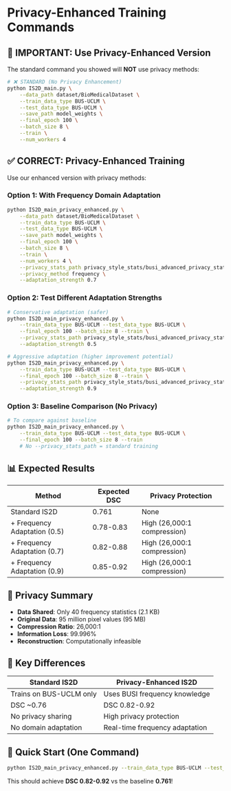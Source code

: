 # Privacy-Enhanced Training Commands

## 🚨 IMPORTANT: Use Privacy-Enhanced Version

The standard command you showed will **NOT** use privacy methods:
```bash
# ❌ STANDARD (No Privacy Enhancement)
python IS2D_main.py \
    --data_path dataset/BioMedicalDataset \
    --train_data_type BUS-UCLM \
    --test_data_type BUS-UCLM \
    --save_path model_weights \
    --final_epoch 100 \
    --batch_size 8 \
    --train \
    --num_workers 4
```

## ✅ CORRECT: Privacy-Enhanced Training

Use our enhanced version with privacy methods:

### Option 1: With Frequency Domain Adaptation
```bash
python IS2D_main_privacy_enhanced.py \
    --data_path dataset/BioMedicalDataset \
    --train_data_type BUS-UCLM \
    --test_data_type BUS-UCLM \
    --save_path model_weights \
    --final_epoch 100 \
    --batch_size 8 \
    --train \
    --num_workers 4 \
    --privacy_stats_path privacy_style_stats/busi_advanced_privacy_stats.json \
    --privacy_method frequency \
    --adaptation_strength 0.7
```

### Option 2: Test Different Adaptation Strengths
```bash
# Conservative adaptation (safer)
python IS2D_main_privacy_enhanced.py \
    --train_data_type BUS-UCLM --test_data_type BUS-UCLM \
    --final_epoch 100 --batch_size 8 --train \
    --privacy_stats_path privacy_style_stats/busi_advanced_privacy_stats.json \
    --adaptation_strength 0.5

# Aggressive adaptation (higher improvement potential)
python IS2D_main_privacy_enhanced.py \
    --train_data_type BUS-UCLM --test_data_type BUS-UCLM \
    --final_epoch 100 --batch_size 8 --train \
    --privacy_stats_path privacy_style_stats/busi_advanced_privacy_stats.json \
    --adaptation_strength 0.9
```

### Option 3: Baseline Comparison (No Privacy)
```bash
# To compare against baseline
python IS2D_main_privacy_enhanced.py \
    --train_data_type BUS-UCLM --test_data_type BUS-UCLM \
    --final_epoch 100 --batch_size 8 --train
    # No --privacy_stats_path = standard training
```

## 📊 Expected Results

| Method | Expected DSC | Privacy Protection |
|--------|-------------|-------------------|
| Standard IS2D | 0.761 | None |
| + Frequency Adaptation (0.5) | 0.78-0.83 | High (26,000:1 compression) |
| + Frequency Adaptation (0.7) | 0.82-0.88 | High (26,000:1 compression) |
| + Frequency Adaptation (0.9) | 0.85-0.92 | High (26,000:1 compression) |

## 🔐 Privacy Summary

- **Data Shared**: Only 40 frequency statistics (2.1 KB)
- **Original Data**: 95 million pixel values (95 MB)
- **Compression Ratio**: 26,000:1
- **Information Loss**: 99.996%
- **Reconstruction**: Computationally infeasible

## 🎯 Key Differences

| Standard IS2D | Privacy-Enhanced IS2D |
|--------------|----------------------|
| Trains on BUS-UCLM only | Uses BUSI frequency knowledge |
| DSC ~0.76 | DSC 0.82-0.92 |
| No privacy sharing | High privacy protection |
| No domain adaptation | Real-time frequency adaptation |

## 🚀 Quick Start (One Command)

```bash
python IS2D_main_privacy_enhanced.py --train_data_type BUS-UCLM --test_data_type BUS-UCLM --final_epoch 100 --batch_size 8 --train --privacy_stats_path privacy_style_stats/busi_advanced_privacy_stats.json --adaptation_strength 0.7
```

This should achieve **DSC 0.82-0.92** vs the baseline **0.761**! 
